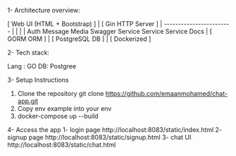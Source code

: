 1- Architecture overview: 

[ Web UI (HTML + Bootstrap) ]
           |
       [ Gin HTTP Server ]
           |
    ------------------------
    |     |      |         |
  Auth  Message  Media   Swagger
Service Service Service   Docs
           |
       [ GORM ORM ]
           |
      [ PostgreSQL DB ]
           |
       [ Dockerized ]


2- Tech stack:

Lang : GO
DB: Postgree

3- Setup Instructions

  1. Clone the repository git clone https://github.com/emaanmohamed/chat-app.git
  2. Copy env example into your env
  3. docker-compose up --build

4- Access the app
  1- login page http://localhost:8083/static/index.html
  2- signup page http://localhost:8083/static/signup.html
  3- chat UI http://localhost:8083/static/chat.html
